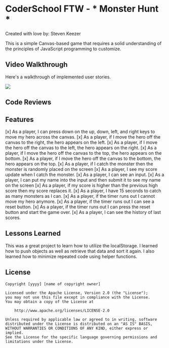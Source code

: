 # CoderSchool FTW - * Monster Hunt *

Created with love by: Steven Keezer
  
This is a simple Canvas-based game that requires a solid understanding of the principles of JavaScript programming to customize. 

## Video Walkthrough

Here's a walkthrough of implemented user stories.

![](http://g.recordit.co/cURdPMSHT2.gif)

## Code Reviews


## Features
[x] As a player, I can press down on the up, down, left, and right keys to move my hero across the canvas.
[x] As a player, if I move the hero off the canvas to the right, the hero appears on the left.
[x] As a player, if I move the hero off the canvas to the left, the hero appears on the right.
[x] As a player, if I move the hero off the canvas to the top, the hero appears on the bottom.
[x] As a player, if I move the hero off the canvas to the bottom, the hero appears on the top.
[x] As a player, if I catch the monster then the monster is randomly placed on the screen
[x] As a player, I see my score update when I catch the monster.
[x] As a player, I can see an input.
[x] As a player, I can put my name into the input and then submit it to see my name on the screen
[x] As a player, if my score is higher than the previous high score then my score replaces it.
[x] As a player, I have 15 seconds to catch as many monsters as I can.
[x] As a player, if the timer runs out I cannot move my hero anymore.
[x] As a player, if the timer runs out I can see a reset button.
[x] As a player, if the timer runs out I can press the reset button and start the game over.
[x] As a player, I can see the history of last scores.


##  Lessons Learned

This was a great project to learn how to utilize the localStorage. I learned how to push objects as well as retrieve that data and sort it again. I also learned how to minimize repeated code using helper functions.


## License

    Copyright [yyyy] [name of copyright owner]

    Licensed under the Apache License, Version 2.0 (the "License");
    you may not use this file except in compliance with the License.
    You may obtain a copy of the License at

        http://www.apache.org/licenses/LICENSE-2.0

    Unless required by applicable law or agreed to in writing, software
    distributed under the License is distributed on an "AS IS" BASIS,
    WITHOUT WARRANTIES OR CONDITIONS OF ANY KIND, either express or implied.
    See the License for the specific language governing permissions and
    limitations under the License.
